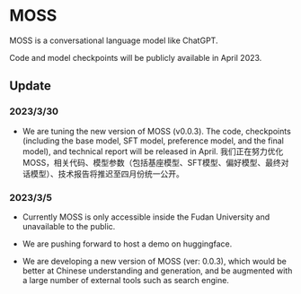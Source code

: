 # MOSS
MOSS is a conversational language model like ChatGPT.

Code and model checkpoints will be publicly available in April 2023.

## Update

### 2023/3/30

- We are tuning the new version of MOSS (v0.0.3). The code, checkpoints (including the base model, SFT model, preference model, and the final model), and technical report will be released in April. 我们正在努力优化MOSS，相关代码、模型参数（包括基座模型、SFT模型、偏好模型、最终对话模型）、技术报告将推迟至四月份统一公开。

### 2023/3/5

- Currently MOSS is only accessible inside the Fudan University and unavailable to the public.

- We are pushing forward to host a demo on huggingface.

- We are developing a new version of MOSS (ver: 0.0.3), which would be better at Chinese understanding and generation, and be augmented with a large number of external tools such as search engine.
